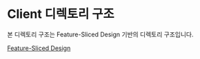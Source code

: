# Client 디렉토리 구조

본 디렉토리 구조는 Feature-Sliced Design 기반의 디렉토리 구조입니다.

[Feature-Sliced Design](https://feature-sliced.design/docs/get-started/overview)
